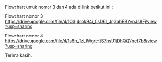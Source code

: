 Flowchart untuk nomor 3 dan 4 ada di link berikut ini :

Flowchart nomor 3
https://drive.google.com/file/d/1O3j4cok94i_CsD6l_JqGabEBYypJs8Fj/view?usp=sharing

Flowchart nomor 4
https://drive.google.com/file/d/1s8n_TzLIWgrtHtS7hsU1jDhQQVnef7b8/view?usp=sharing

Terima kasih.
